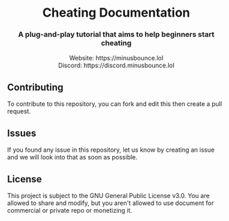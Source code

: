 <div align="center">
  <h1>Cheating Documentation</h1>
  <h3>A plug-and-play tutorial that aims to help beginners start cheating</h3>
  Website: https://minusbounce.lol</br>
  Discord: https://discord.minusbounce.lol
</div>

## Contributing
To contribute to this repository, you can fork and edit this then create a pull request.

## Issues
If you found any issue in this repository, let us know by creating an issue and we will look into that as soon as possible.

## License
This project is subject to the GNU General Public License v3.0.
You are allowed to share and modify, but you aren't allowed to use document for commercial or private repo or monetizing it.
